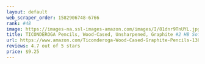 ```yaml
---
layout: default 
﻿web_scraper_order: 1582906748-6766
rank: #48
image: https://images-na.ssl-images-amazon.com/images/I/81dnr9TnUYL.jpg
title: TICONDEROGA Pencils, Wood-Cased, Unsharpened, Graphite #2 HB Soft, Yellow, 96…
url: https://www.amazon.com/Ticonderoga-Wood-Cased-Graphite-Pencils-13872/dp/B00125Q75Y/ref=zg_mw_office-products_48?_encoding=UTF8&psc=1&refRID=P0ECJQ11PPCC8ZJ2K329
reviews: 4.7 out of 5 stars
price: $9.25 
---
```

